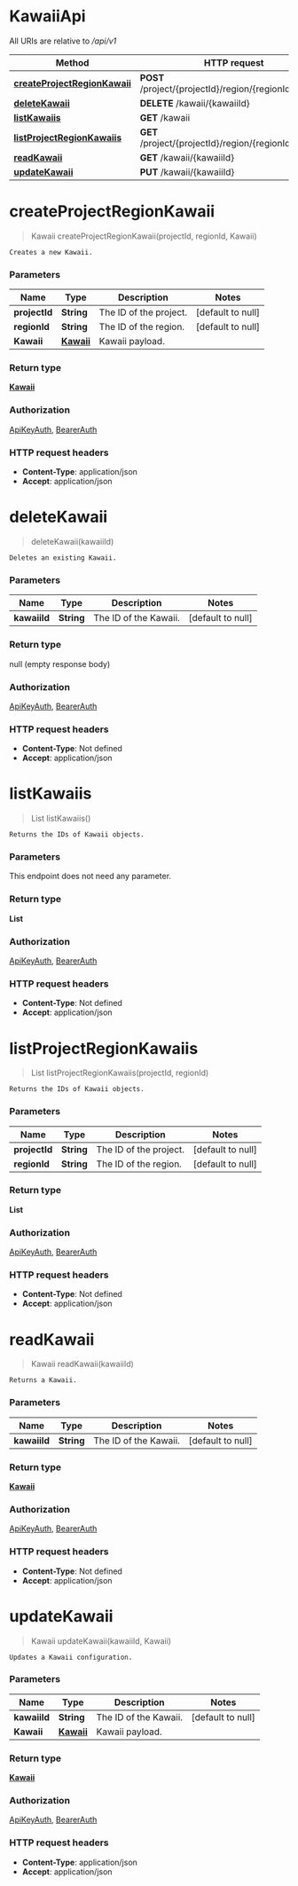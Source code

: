 # KawaiiApi

All URIs are relative to */api/v1*

| Method | HTTP request | Description |
|------------- | ------------- | -------------|
| [**createProjectRegionKawaii**](KawaiiApi.md#createProjectRegionKawaii) | **POST** /project/{projectId}/region/{regionId}/kawaii |  |
| [**deleteKawaii**](KawaiiApi.md#deleteKawaii) | **DELETE** /kawaii/{kawaiiId} |  |
| [**listKawaiis**](KawaiiApi.md#listKawaiis) | **GET** /kawaii |  |
| [**listProjectRegionKawaiis**](KawaiiApi.md#listProjectRegionKawaiis) | **GET** /project/{projectId}/region/{regionId}/kawaiis |  |
| [**readKawaii**](KawaiiApi.md#readKawaii) | **GET** /kawaii/{kawaiiId} |  |
| [**updateKawaii**](KawaiiApi.md#updateKawaii) | **PUT** /kawaii/{kawaiiId} |  |


<a name="createProjectRegionKawaii"></a>
# **createProjectRegionKawaii**
> Kawaii createProjectRegionKawaii(projectId, regionId, Kawaii)



    Creates a new Kawaii.

### Parameters

|Name | Type | Description  | Notes |
|------------- | ------------- | ------------- | -------------|
| **projectId** | **String**| The ID of the project. | [default to null] |
| **regionId** | **String**| The ID of the region. | [default to null] |
| **Kawaii** | [**Kawaii**](../Models/Kawaii.md)| Kawaii payload. | |

### Return type

[**Kawaii**](../Models/Kawaii.md)

### Authorization

[ApiKeyAuth](../README.md#ApiKeyAuth), [BearerAuth](../README.md#BearerAuth)

### HTTP request headers

- **Content-Type**: application/json
- **Accept**: application/json

<a name="deleteKawaii"></a>
# **deleteKawaii**
> deleteKawaii(kawaiiId)



    Deletes an existing Kawaii.

### Parameters

|Name | Type | Description  | Notes |
|------------- | ------------- | ------------- | -------------|
| **kawaiiId** | **String**| The ID of the Kawaii. | [default to null] |

### Return type

null (empty response body)

### Authorization

[ApiKeyAuth](../README.md#ApiKeyAuth), [BearerAuth](../README.md#BearerAuth)

### HTTP request headers

- **Content-Type**: Not defined
- **Accept**: application/json

<a name="listKawaiis"></a>
# **listKawaiis**
> List listKawaiis()



    Returns the IDs of Kawaii objects.

### Parameters
This endpoint does not need any parameter.

### Return type

**List**

### Authorization

[ApiKeyAuth](../README.md#ApiKeyAuth), [BearerAuth](../README.md#BearerAuth)

### HTTP request headers

- **Content-Type**: Not defined
- **Accept**: application/json

<a name="listProjectRegionKawaiis"></a>
# **listProjectRegionKawaiis**
> List listProjectRegionKawaiis(projectId, regionId)



    Returns the IDs of Kawaii objects.

### Parameters

|Name | Type | Description  | Notes |
|------------- | ------------- | ------------- | -------------|
| **projectId** | **String**| The ID of the project. | [default to null] |
| **regionId** | **String**| The ID of the region. | [default to null] |

### Return type

**List**

### Authorization

[ApiKeyAuth](../README.md#ApiKeyAuth), [BearerAuth](../README.md#BearerAuth)

### HTTP request headers

- **Content-Type**: Not defined
- **Accept**: application/json

<a name="readKawaii"></a>
# **readKawaii**
> Kawaii readKawaii(kawaiiId)



    Returns a Kawaii.

### Parameters

|Name | Type | Description  | Notes |
|------------- | ------------- | ------------- | -------------|
| **kawaiiId** | **String**| The ID of the Kawaii. | [default to null] |

### Return type

[**Kawaii**](../Models/Kawaii.md)

### Authorization

[ApiKeyAuth](../README.md#ApiKeyAuth), [BearerAuth](../README.md#BearerAuth)

### HTTP request headers

- **Content-Type**: Not defined
- **Accept**: application/json

<a name="updateKawaii"></a>
# **updateKawaii**
> Kawaii updateKawaii(kawaiiId, Kawaii)



    Updates a Kawaii configuration.

### Parameters

|Name | Type | Description  | Notes |
|------------- | ------------- | ------------- | -------------|
| **kawaiiId** | **String**| The ID of the Kawaii. | [default to null] |
| **Kawaii** | [**Kawaii**](../Models/Kawaii.md)| Kawaii payload. | |

### Return type

[**Kawaii**](../Models/Kawaii.md)

### Authorization

[ApiKeyAuth](../README.md#ApiKeyAuth), [BearerAuth](../README.md#BearerAuth)

### HTTP request headers

- **Content-Type**: application/json
- **Accept**: application/json

